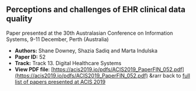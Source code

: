 ## Perceptions and challenges of EHR clinical data quality

Paper presented at the 30th Australasian Conference on Information Systems, 9-11 December, Perth (Australia)
- **Authors:** Shane Downey, Shazia Sadiq and Marta Indulska
- **Paper ID:** 52
- **Track:** Track 13. Digital Healthcare Systems
- **View PDF file**: [https://acis2019.io/pdfs/ACIS2019_PaperFIN_052.pdf](https://acis2019.io/pdfs/ACIS2019_PaperFIN_052.pdf)
&rarr back to [full list of papers presented at ACIS 2019](https://acis2019.io/)